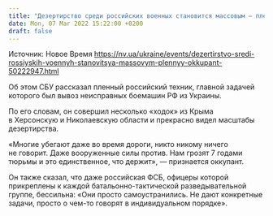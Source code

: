 ```yaml
---
title: "Дезертирство среди российских военных становится массовым — пленный оккупант"
date: Mon, 07 Mar 2022 15:22:00 +0200
draft: false
---
```

Источник: Новое Время https://nv.ua/ukraine/events/dezertirstvo-sredi-rossiyskih-voennyh-stanovitsya-massovym-plennyy-okkupant-50222947.html


Об этом СБУ рассказал пленный российский техник, главной задачей которого был вывоз неисправных боемашин РФ из Украины.

 По его словам, он совершил несколько «ходок» из Крыма в Херсонскую и Николаевскую области и прекрасно видел масштабы дезертирства.

«Многие убегают даже во время дороги, никто никому ничего не говорит. Даже вооруженные силы против. Нам грозят 7 годами тюрьмы и это единственное, что держит», — признается оккупант.

Он также сказал, что даже российская ФСБ, офицеры которой прикреплены к каждой батальонно-тактической разведывательной группе, бессильна: «Они просто самоустранились. Не дают конкретные задачи, просто о чем-то говорят в индивидуальном порядке».
